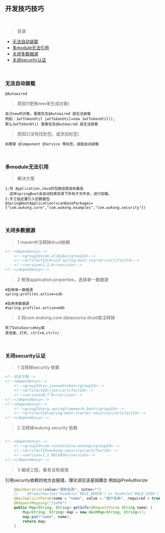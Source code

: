 ## 开发技巧技巧


<br>

> 目录


* [无法自动装载](#无法自动装载) <br>
* [多module无法引用](#多module无法引用)  <br>
* [关闭多数据源](#关闭多数据源) <br>
* [关闭security认证](#关闭security认证)  <br>
    

<br>    
    
###  无法自动装载

`@Autowired`

>原因1(使用new来生成对象)

    自己new的对象，里面包含@Autowired 就无法装载
    例如：JwtTokenUtil jwtTokenUtil=new JwtTokenUtil();
    那么JwtTokenUtil 里面包含@Autowired 就无法装载
    
>原因2(没有找到包，或添加标签)

    如果是 @Component @Service 等标签，就能自动装载
        
<br>    
    
### 多module无法引用


> 解决方案

    1:将 Application.Java的包路径提高到最高
      这样springBoot会自动检索目录下所有子文件夹，进行加载。
    2:手工指定要引入的数据包
    @SpringBootApplication(scanBasePackages={"com.wukong.core","com.wukong.examples","com.wukong.security"})
   

<br>
   
### 关闭多数据源

>1 maven中注释掉druid依赖

```xml
<!--<dependency>-->
    <!--<groupId>com.alibaba</groupId>-->
    <!--<artifactId>druid-spring-boot-starter</artifactId>-->
    <!--<version>1.1.6</version>-->
<!--</dependency>-->
```
        
>2 修改application.properties，选择单一数据源

```properties
#启用单一数据源
spring.profiles.active=sdb

#启用多数据源
#spring.profiles.active=mdb
```

>3 将com.wukong.core.datasource.druid类注释掉

    除了DataSourceKey类
    其他类，打开，ctrl+A,ctrl+/  

<br>

### 关闭security认证

>1 注释掉security 依赖

```xml
<!--安全方面-->
<!--<dependency>-->
    <!--<groupId>io.jsonwebtoken</groupId>-->
    <!--<artifactId>jjwt</artifactId>-->
    <!--<version>0.7.0</version>-->
<!--</dependency>-->
<!--<dependency>-->
    <!--<groupId>org.springframework.boot</groupId>-->
    <!--<artifactId>spring-boot-starter-security</artifactId>-->
<!--</dependency>-->
```

>2 注释掉wukong security 依赖

```xml

<!--<dependency>-->
    <!--<groupId>com.runzhichina.wukong</groupId>-->
    <!--<artifactId>wukong-security</artifactId>-->
    <!--<version>1.1.RELEASE</version>-->
<!--</dependency>-->

```


>3 编译工程，看有没有报错

引用security依赖的地方会报错，理论讲应该是弱耦合
例如@PreAuthorize

```java
    @ApiOperation(value="得到名称", notes="")
    //    @PreAuthorize("hasRole('ROLE_ADMIN') or hasRole('ROLE_USER')  ")
    @ApiImplicitParam(name = "name", value = "用户名称", required = true, dataType = "String")
    @RequestMapping("/info")
    public Map<String, String> getInfo(@RequestParam String name) {
        Map<String, String> map = new HashMap<String, String>();
        map.put("name", name);
        return map;
    }

```


